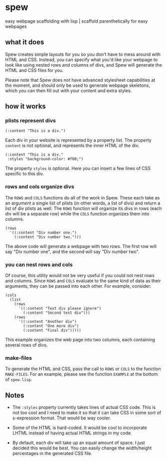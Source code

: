 # spew
easy webpage scaffolding with lisp | scaffold parenthetically for easy webpages

## what it does 

Spew creates simple layouts for you so you don't have to mess around with HTML and CSS. Instead, you can specify 
what you'd like your webpage to look like using nested rows and columns of divs, and Spew will generate the HTML 
and CSS files for you. 

Please note that Spew does not have advanced stylesheet capabilities at the moment, and should only be used to generate 
webpage skeletons, which you can then fill out with your content and extra styles. 

## how it works

### plists represent divs 

    (:content "This is a div.")
     
Each div in your website is represented by a property list. The property `content` is not optional, and represents the 
inner HTML of the div. 

    (:content "This is a div." 
     :styles "background-color: #f00;")
     
The property `styles` is optional. Here you can insert a few lines of CSS specific to this div. 

### rows and cols organize divs

The `ROWS` and `COLS` functions do all of the work in Spew. These each take as an argument a single list of plists 
(in other words, a list of divs) and return a list of div plists as well. The `ROWS` function will organize its 
divs in rows (each div will be a separate row) while the `COLS` function organizes them into columns. 

    (rows 
      '((:content "Div number one.")
        (:content "Div number two.")))

The above code will generate a webpage with two rows. The first row will say "Div number one", and the second will 
say "Div number two". 

### you can nest rows and cols

Of course, this utility would not be very useful if you could not nest rows and columns. Since `ROWS` and `COLS` 
evaluate to the same kind of data as their arguments, they can be passed into each other. For example, consider: 

    (cols 
      (list 
        (rows 
          '((:content "Test div please ignore")
            (:content "Second test div")))
        (rows 
          '((:content "Another div")
            (:content "One more div")
            (:content "Final div")))))
          
This example organizes the web page into two columns, each containing several rows of divs. 

### make-files 

To generate the HTML and CSS, pass the call to `ROWS` or `COLS` to the function `MAKE-FILES`. For an example, please see the 
function `EXAMPLE` at the bottom of `spew.lisp`. 

## Notes

* The `:styles` property currently takes lines of actual CSS code. This is not too cool and I need to make it so that 
it can take CSS in some sort of s-expression format. That would be way cooler. 

* Some of the HTML is hard-coded. It would be cool to incorporate LHTML instead of having actual HTML strings in my code. 

* By default, each div will take up an equal amount of space. I just decided this would be best. 
You can easily change the width/height percentages in the generated CSS file. 
